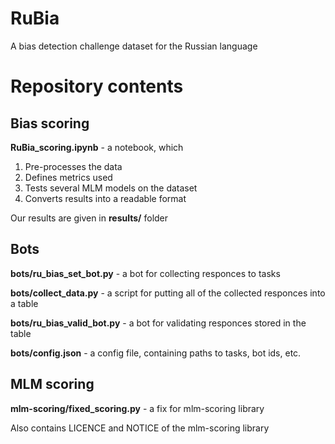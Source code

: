 # RuBia
A bias detection challenge dataset for the Russian language

# Repository contents 

## Bias scoring
**RuBia_scoring.ipynb** - a notebook, which
1.  Pre-processes the data
2.  Defines metrics used
3.  Tests several MLM models on the dataset
4.  Converts results into a readable format

Our results are given in **results/** folder

## Bots
**bots/ru_bias_set_bot.py** - a bot for collecting responces to tasks

**bots/collect_data.py** - a script for putting all of the collected responces into a table

**bots/ru_bias_valid_bot.py** - a bot for validating responces stored in the table

**bots/config.json** - a config file, containing paths to tasks, bot ids, etc.

## MLM scoring
**mlm-scoring/fixed_scoring.py** - a fix for mlm-scoring library

Also contains LICENCE and NOTICE of the mlm-scoring library
